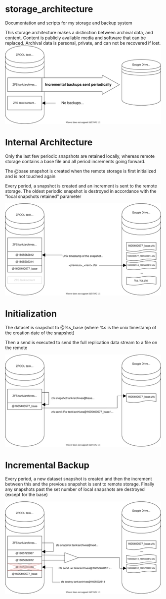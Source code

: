 # storage_architecture
Documentation and scripts for my storage and backup system

This storage architecture makes a distinction between archival data, and content. Content is publicly available media and software that can be replaced. Archival data is personal, private, and can not be recovered if lost.
![Overview diagram](docs/overview.svg)

# Internal Architecture
Only the last few periodic snapshots are retained locally, whereas remote storage contains a base file and all period increments going forward.

The @base snapshot is created when the remote storage is first initialized and is not touched again

Every period, a snapshot is created and an increment is sent to the remote storage. The oldest periodic snapshot is destroyed in accordance with the "local snapshots retained" parameter

![Internal diagram](docs/internal.svg)

# Initialization
The dataset is snapshot to @%s_base (where %s is the unix timestamp of the creation date of the snapshot) 

Then a send is executed to send the full replication data stream to a file on the remote

![Initialization diagram](docs/initialization.svg)

# Incremental Backup
Every period, a new dataset snapshot is created and then the increment between this and the previous snapshot is sent to remote storage. Finally any snapshots past the set number of local snapshots are destroyed (except for the base)

![Incremental backup diagram](docs/backup.svg)
